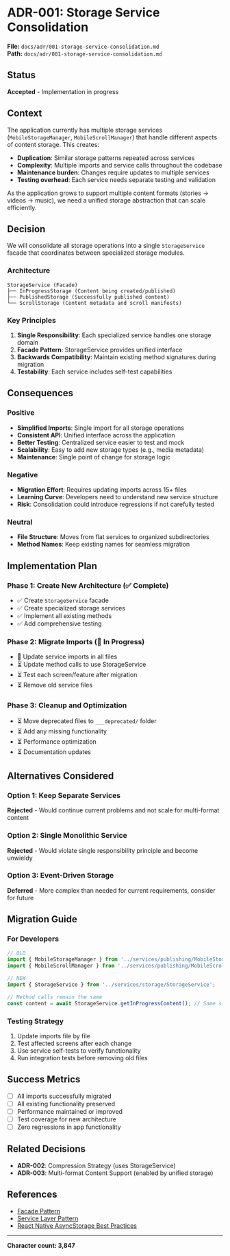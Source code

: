 # ADR-001: Storage Service Consolidation

**File:** `docs/adr/001-storage-service-consolidation.md`  
**Path:** `docs/adr/001-storage-service-consolidation.md`

## Status
**Accepted** - Implementation in progress

## Context
The application currently has multiple storage services (`MobileStorageManager`, `MobileScrollManager`) that handle different aspects of content storage. This creates:

- **Duplication**: Similar storage patterns repeated across services
- **Complexity**: Multiple imports and service calls throughout the codebase
- **Maintenance burden**: Changes require updates to multiple services
- **Testing overhead**: Each service needs separate testing and validation

As the application grows to support multiple content formats (stories → videos → music), we need a unified storage abstraction that can scale efficiently.

## Decision
We will consolidate all storage operations into a single `StorageService` facade that coordinates between specialized storage modules.

### Architecture
```
StorageService (Facade)
├── InProgressStorage (Content being created/published)
├── PublishedStorage (Successfully published content)
└── ScrollStorage (Content metadata and scroll manifests)
```

### Key Principles
1. **Single Responsibility**: Each specialized service handles one storage domain
2. **Facade Pattern**: StorageService provides unified interface
3. **Backwards Compatibility**: Maintain existing method signatures during migration
4. **Testability**: Each service includes self-test capabilities

## Consequences

### Positive
- **Simplified Imports**: Single import for all storage operations
- **Consistent API**: Unified interface across the application
- **Better Testing**: Centralized service easier to test and mock
- **Scalability**: Easy to add new storage types (e.g., media metadata)
- **Maintenance**: Single point of change for storage logic

### Negative
- **Migration Effort**: Requires updating imports across 15+ files
- **Learning Curve**: Developers need to understand new service structure
- **Risk**: Consolidation could introduce regressions if not carefully tested

### Neutral
- **File Structure**: Moves from flat services to organized subdirectories
- **Method Names**: Keep existing names for seamless migration

## Implementation Plan

### Phase 1: Create New Architecture (✅ Complete)
- ✅ Create `StorageService` facade
- ✅ Create specialized storage services
- ✅ Implement all existing methods
- ✅ Add comprehensive testing

### Phase 2: Migrate Imports (🔄 In Progress)
- 🔄 Update service imports in all files
- ⏳ Update method calls to use StorageService
- ⏳ Test each screen/feature after migration
- ⏳ Remove old service files

### Phase 3: Cleanup and Optimization
- ⏳ Move deprecated files to `___deprecated/` folder
- ⏳ Add any missing functionality
- ⏳ Performance optimization
- ⏳ Documentation updates

## Alternatives Considered

### Option 1: Keep Separate Services
**Rejected** - Would continue current problems and not scale for multi-format content

### Option 2: Single Monolithic Service
**Rejected** - Would violate single responsibility principle and become unwieldy

### Option 3: Event-Driven Storage
**Deferred** - More complex than needed for current requirements, consider for future

## Migration Guide

### For Developers
```javascript
// OLD
import { MobileStorageManager } from '../services/publishing/MobileStorageManager';
import { MobileScrollManager } from '../services/publishing/MobileScrollManager';

// NEW
import { StorageService } from '../services/storage/StorageService';

// Method calls remain the same
const content = await StorageService.getInProgressContent(); // Same signature
```

### Testing Strategy
1. Update imports file by file
2. Test affected screens after each change
3. Use service self-tests to verify functionality
4. Run integration tests before removing old files

## Success Metrics
- [ ] All imports successfully migrated
- [ ] All existing functionality preserved
- [ ] Performance maintained or improved
- [ ] Test coverage for new architecture
- [ ] Zero regressions in app functionality

## Related Decisions
- **ADR-002**: Compression Strategy (uses StorageService)
- **ADR-003**: Multi-format Content Support (enabled by unified storage)

## References
- [Facade Pattern](https://refactoring.guru/design-patterns/facade)
- [Service Layer Pattern](https://martinfowler.com/eaaCatalog/serviceLayer.html)
- [React Native AsyncStorage Best Practices](https://reactnative.dev/docs/asyncstorage)

---

**Character count: 3,847**